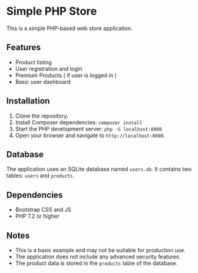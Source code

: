 # Simple PHP Store

This is a simple PHP-based web store application.

## Features

-   Product listing
-   User registration and login
-   Premium Products ( if user is logged in )
-   Basic user dashboard

## Installation

1.  Clone the repository.
2.  Install Composer dependencies: `composer install`
3.  Start the PHP development server: `php -S localhost:8000`
4.  Open your browser and navigate to `http://localhost:8000`.

## Database

The application uses an SQLite database named `users.db`. It contains two tables: `users` and `products`.

## Dependencies

-   Bootstrap CSS and JS
-   PHP 7.2 or higher

## Notes

-   This is a basic example and may not be suitable for production use.
-   The application does not include any advanced security features.
-   The product data is stored in the `products` table of the database.
